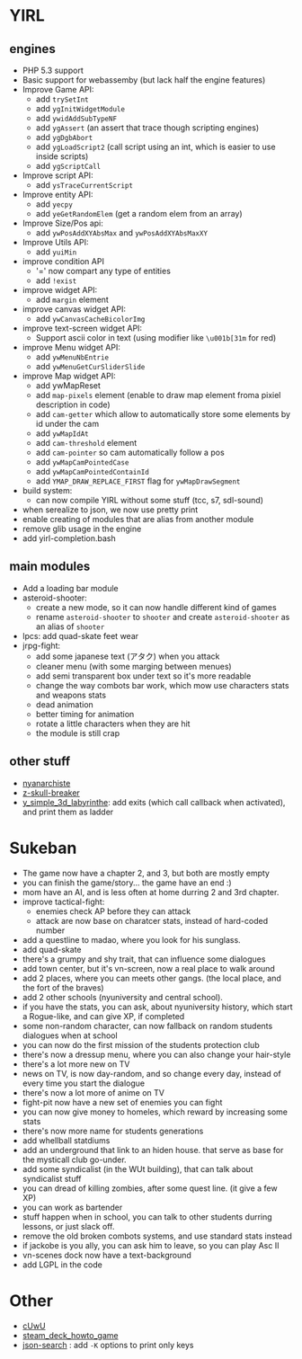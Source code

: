 # YIRL

## engines
- PHP 5.3 support
- Basic support for webassemby (but lack half the engine features)
- Improve Game API:
  - add `trySetInt`
  - add `ygInitWidgetModule`
  - add `ywidAddSubTypeNF`
  - add `ygAssert` (an assert that trace though scripting engines)
  - add `ygDgbAbort`
  - add `ygLoadScript2` (call script using an int, which is easier to use inside scripts)
  - add `ygScriptCall`
- Improve script API:
  - add `ysTraceCurrentScript`
- Improve entity API:
  - add `yecpy`
  - add `yeGetRandomElem` (get a random elem from an array)
- Improve Size/Pos api:
  -  add `ywPosAddXYAbsMax` and `ywPosAddXYAbsMaxXY`
-  Improve Utils API:
    - add `yuiMin`
- improve condition API
  - '='  now compart any type of entities
  -  add `!exist`
-  improve widget API:
    -  add `margin` element
-  improve canvas widget API:
    - add `ywCanvasCacheBicolorImg`
-  improve text-screen widget API:
    - Support ascii color in text (using modifier like `\u001b[31m` for red) 
-  improve Menu widget API:
    - add `ywMenuNbEntrie` 
    - add `ywMenuGetCurSliderSlide`
-  improve Map widget API:
    - add ywMapReset 
    - add `map-pixels` element (enable to draw map element froma pixiel description in code)
    - add `cam-getter` which allow to automatically store some elements by id under the cam
    - add `ywMapIdAt`
    - add `cam-threshold` element
    - add `cam-pointer` so cam automatically follow a pos
    - add `ywMapCamPointedCase`
    - add `ywMapCamPointedContainId`
    - add `YMAP_DRAW_REPLACE_FIRST` flag for `ywMapDrawSegment`
- build system:
  - can now compile YIRL without some stuff (tcc, s7, sdl-sound)
- when serealize to json, we now use pretty print
- enable creating of modules that are alias from another module
- remove glib usage in the engine
- add yirl-completion.bash

## main modules
- Add a loading bar module
- asteroid-shooter:
  - create a new mode, so it can now handle different kind of games
  - rename `asteroid-shooter` to `shooter` and create `asteroid-shooter` as an alias of `shooter`
- lpcs: add quad-skate feet wear
- jrpg-fight:
  - add some japanese text (アタク) when you attack
  - cleaner menu (with some marging between menues)
  - add semi transparent box under text so it's more readable
  - change the way combots bar work, which mow use characters stats and weapons stats
  - dead animation
  - better timing for animation
  - rotate a little characters when they are hit
  - the module is still crap

## other stuff
- [nyanarchiste](https://github.com/cosmo-ray/nyanarchiste)
- [z-skull-breaker](https://github.com/cosmo-ray/z-skull-breaker)
- [y_simple_3d_labyrinthe](https://github.com/cosmo-ray/y_simple_3d_labyrinthe): add exits (which call callback when activated), and print them as ladder

# Sukeban
- The game now have a chapter 2, and 3, but both are mostly empty
- you can finish the game/story... the game have an end :)
- mom have an AI, and is less often at home durring 2 and 3rd chapter.
- improve tactical-fight:
  - enemies check AP before they can attack
  - attack are now base on charatcer stats, instead of hard-coded number
- add a questline to madao, where you look for his sunglass.
- add quad-skate
- there's a grumpy and shy trait, that can influence some dialogues
- add town center, but it's vn-screen, now a real place to walk around
- add 2 places, where you can meets other gangs. (the local place, and the fort of the braves)
- add 2 other schools (nyuniversity and central school).
- if you have the stats, you can ask, about nyuniversity history, which start a Rogue-like, and can give XP, if completed
- some non-random character, can now fallback on random students dialogues when at school
- you can now do the first mission of the students protection club
- there's now a dressup menu, where you can also change your hair-style
- there's a lot more new on TV
- news on TV, is now day-random, and so change every day, instead of every time you start the dialogue
- there's now a lot more of anime on TV
- fight-pit now have a new set of enemies you can fight
- you can now give money to homeles, which reward by increasing some stats
- there's now more name for students generations
- add whellball statdiums
- add an underground that link to an hiden house. that serve as base for the mysticall club go-under.
- add some syndicalist (in the WUt building), that can talk about syndicalist stuff
- you can dread of killing zombies, after some quest line. (it give a few XP)
- you can work as bartender
- stuff happen when in school, you can talk to other students durring lessons, or just slack off.
- remove the old broken combots systems, and use standard stats instead
- if jackobe is you ally, you can ask him to leave, so you can play Asc II
- vn-scenes dock now have a text-background
- add LGPL in the code

# Other
- [cUwU](https://github.com/cosmo-ray/cUwU)
- [steam_deck_howto_game](https://github.com/cosmo-ray/steam_deck_howto_game)
- [json-search](https://github.com/cosmo-ray/json-search) : add `-K` options to print only keys
